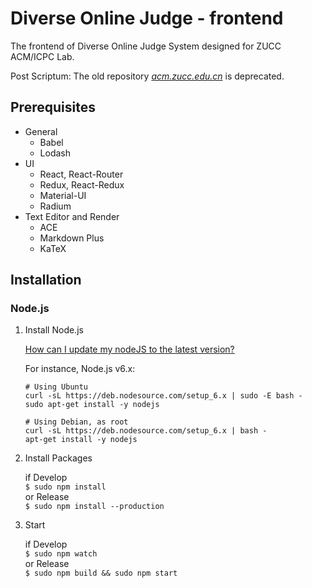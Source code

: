 # Diverse Online Judge - frontend

The frontend of Diverse Online Judge System designed for ZUCC ACM/ICPC Lab.

Post Scriptum: The old repository [*acm.zucc.edu.cn*](https://github.com/ChouUn/acm.zucc.edu.cn) is deprecated.

## Prerequisites

* General
  * Babel
  * Lodash
* UI
  * React, React-Router
  * Redux, React-Redux
  * Material-UI
  * Radium
* Text Editor and Render
  * ACE
  * Markdown Plus
  * KaTeX

## Installation

### Node.js

1. Install Node.js  

    [How can I update my nodeJS to the latest version?](http://askubuntu.com/questions/426750/how-can-i-update-my-nodejs-to-the-latest-version)  
    
    For instance, Node.js v6.x:
    
    ```
    # Using Ubuntu
    curl -sL https://deb.nodesource.com/setup_6.x | sudo -E bash -
    sudo apt-get install -y nodejs
    
    # Using Debian, as root
    curl -sL https://deb.nodesource.com/setup_6.x | bash -
    apt-get install -y nodejs
    ```

2. Install Packages

    if Develop  
    `$ sudo npm install`  
    or Release  
    `$ sudo npm install --production`

3. Start

    if Develop  
    `$ sudo npm watch`  
    or Release  
    `$ sudo npm build && sudo npm start`
